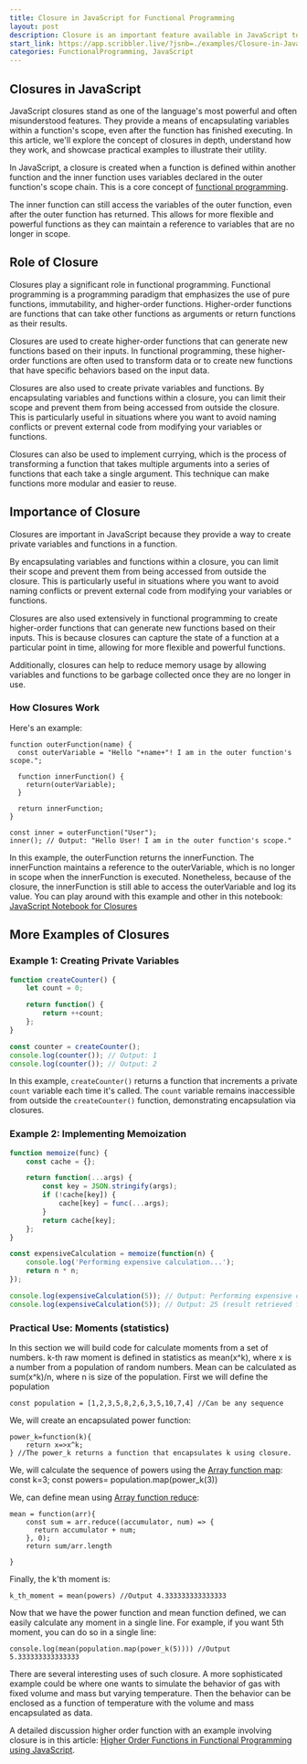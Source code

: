```yaml
---
title: Closure in JavaScript for Functional Programming
layout: post
description: Closure is an important feature available in JavaScript to do functional style programming. There are many practial applications of closure including in mathematical computations, UI experince, machine learning etc.
start_link: https://app.scribbler.live/?jsnb=./examples/Closure-in-JavaScript.jsnb
categories: FunctionalProgramming, JavaScript
---
```


## Closures in JavaScript
JavaScript closures stand as one of the language's most powerful and often misunderstood features. They provide a means of encapsulating variables within a function's scope, even after the function has finished executing. In this article, we'll explore the concept of closures in depth, understand how they work, and showcase practical examples to illustrate their utility.


In JavaScript, a closure is created when a function is defined within another function and the inner function uses variables declared in the outer function's scope chain. This is a core concept of [functional programming](/2023/03/13/JavaScript-for-Functional-Programming.html).

The inner function can still access the variables of the outer function, even after the outer function has returned. This allows for more flexible and powerful functions as they can maintain a reference to variables that are no longer in scope.

## Role of Closure
Closures play a significant role in functional programming. Functional programming is a programming paradigm that emphasizes the use of pure functions, immutability, and higher-order functions. Higher-order functions are functions that can take other functions as arguments or return functions as their results.

Closures are used to create higher-order functions that can generate new functions based on their inputs. In functional programming, these higher-order functions are often used to transform data or to create new functions that have specific behaviors based on the input data.

Closures are also used to create private variables and functions. By encapsulating variables and functions within a closure, you can limit their scope and prevent them from being accessed from outside the closure. This is particularly useful in situations where you want to avoid naming conflicts or prevent external code from modifying your variables or functions.

Closures can also be used to implement currying, which is the process of transforming a function that takes multiple arguments into a series of functions that each take a single argument. This technique can make functions more modular and easier to reuse.

## Importance of Closure

Closures are important in JavaScript because they provide a way to create private variables and functions in a function.

By encapsulating variables and functions within a closure, you can limit their scope and prevent them from being accessed from outside the closure. This is particularly useful in situations where you want to avoid naming conflicts or prevent external code from modifying your variables or functions.

Closures are also used extensively in functional programming to create higher-order functions that can generate new functions based on their inputs. This is because closures can capture the state of a function at a particular point in time, allowing for more flexible and powerful functions.

Additionally, closures can help to reduce memory usage by allowing variables and functions to be garbage collected once they are no longer in use.


### How Closures Work
Here's an example:

	function outerFunction(name) {
	  const outerVariable = "Hello "+name+"! I am in the outer function's scope.";
	
	  function innerFunction() {
	    return(outerVariable);
	  }
	
	  return innerFunction;
	}
	
	const inner = outerFunction("User");
	inner(); // Output: "Hello User! I am in the outer function's scope."
	
In this example, the outerFunction returns the innerFunction. The innerFunction maintains a reference to the outerVariable, which is no longer in scope when the innerFunction is executed. Nonetheless, because of the closure, the innerFunction is still able to access the outerVariable and log its value. You can play around with this example and other in this notebook: [JavaScript Notebook for Closures](https://app.scribbler.live/?jsnb=./examples/Closure-in-JavaScript.jsnb)

## More Examples of Closures

### Example 1: Creating Private Variables

```javascript
function createCounter() {
    let count = 0;

    return function() {
        return ++count;
    };
}

const counter = createCounter();
console.log(counter()); // Output: 1
console.log(counter()); // Output: 2
```

In this example, `createCounter()` returns a function that increments a private `count` variable each time it's called. The `count` variable remains inaccessible from outside the `createCounter()` function, demonstrating encapsulation via closures.

### Example 2: Implementing Memoization

```javascript
function memoize(func) {
    const cache = {};

    return function(...args) {
        const key = JSON.stringify(args);
        if (!cache[key]) {
            cache[key] = func(...args);
        }
        return cache[key];
    };
}

const expensiveCalculation = memoize(function(n) {
    console.log('Performing expensive calculation...');
    return n * n;
});

console.log(expensiveCalculation(5)); // Output: Performing expensive calculation... 25
console.log(expensiveCalculation(5)); // Output: 25 (result retrieved from cache)
```


### Practical Use: Moments (statistics)

In this section we will build code for calculate moments from a set of numbers. k-th raw moment is defined in statistics as mean(x^k), where x is a number from a population of random numbers. Mean can be calculated as sum(x^k)/n, where n is size of the population. First we will define the population

	const population = [1,2,3,5,8,2,6,3,5,10,7,4] //Can be any sequence
	
We, will create an encapsulated power function:
	
	power_k=function(k){
		return x=>x^k;
	} //The power_k returns a function that encapsulates k using closure.

We, will calculate the sequence of powers using the [Array function map](/2023/05/23/Array-Function-in-JavaScript.html):
	const k=3;
	const powers= population.map(power_k(3))

We, can define mean using [Array function reduce](/2023/05/23/Array-Function-in-JavaScript.html):

	mean = function(arr){
		const sum = arr.reduce((accumulator, num) => {
		  return accumulator + num;
		}, 0);
		return sum/arr.length
		
	}
Finally, the k'th moment is:

	k_th_moment = mean(powers) //Output 4.333333333333333
	
Now that we have the power function and mean function defined, we can easily calculate any moment in a single line. For example, if you want 5th moment, you can do so in a single line:
	
	console.log(mean(population.map(power_k(5)))) //Output 5.333333333333333
	
There are several interesting uses of such closure. A more sophisticated example could be where one wants to simulate the behavior of gas with fixed volume and mass but varying temperature. Then the behavior can be enclosed as a function of temperature with the volume and mass encapsulated as data.

A detailed discussion higher order function with an example involving closure is in this article: [Higher Order Functions in Functional Programming using JavaScript](/2023/05/26/Higher-Order-Functions-in-Functional-Programming-using-JavaScript.html).
	







